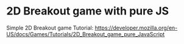 # 2D Breakout game with pure JS
Simple 2D Breakout game Tutorial: https://developer.mozilla.org/en-US/docs/Games/Tutorials/2D_Breakout_game_pure_JavaScript